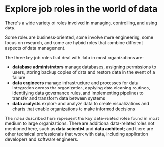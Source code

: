 # Explore job roles in the world of data

There's a wide variety of roles involved in managing, controlling, and using data. 

Some roles are business-oriented, some involve more engineering, some focus on research, and some are hybrid roles that combine different aspects of data management. 

The three key job roles that deal with data in most organizations are:
- **database administrators** manage databases, assigning permissions to users, storing backup copies of data and restore data in the event of a failure
- **data engineers** manage infrastructure and processes for data integration across the organization, applying data cleaning routines, identifying data governance rules, and implementing pipelines to transfer and transform data between systems
- **data analysts** explore and analyze data to create visualizations and charts that enable organizations to make informed decisions

The roles described here represent the key data-related roles found in most medium to large organizations. There are additional data-related roles not mentioned here, such as **data scientist** and **data architect**; and there are other technical professionals that work with data, including application developers and software engineers.